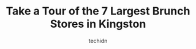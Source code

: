 ---
layout: ampstory
image: https://i0.wp.com/www.auto.or.id/wp-content/uploads/2023/06/northside-espresso-kitchen-0-kingston-1686326576.jpeg?resize=640,853
author: techidn
featured: false
description: Kingston, Ontario, Canada is a haven for Brunch enthusiasts, boasting an impressive array of 7 top-notch establishments. Whether youre a seasoned connoisseur or simply curious to explore th
title: Take a Tour of the 7 Largest Brunch Stores in Kingston
cover:
   title: Take a Tour of the 7 Largest Brunch Stores in Kingston
   subtitle: AUTO.OR.ID
   background: https://www.auto.or.id/wp-content/uploads/2023/06/northside-espresso-kitchen-0-kingston-1686326576.jpeg

pages: 
 - layout: thirds
   top: <h1>#1 Dennys</h1>
   bottom: "<p>Excellent fast service. Clean, spacious, bright. Fresh and crunchy fruit in the fruit bowl, the fluffiest pancakes. Great kids menu with lots of visual photos for easy se</p>"
   background: https://www.auto.or.id/wp-content/uploads/2023/06/northside-espresso-kitchen-1-kingston-1686326577.jpeg
   backgroundblur: true
 - layout: thirds
   top: <h1>#2 Eggsquis Kingston</h1>
   bottom: "<p>2774 Princess St, Kingston, ON K7P 1W9, Canada</p>"
   background: https://www.auto.or.id/wp-content/uploads/2023/06/northside-espresso-kitchen-2-kingston-1686326578.jpeg
   cta:
      link: https://www.auto.or.id/take-a-tour-of-the-7-largest-brunch-stores-in-kingston/
      text: Take a Tour of the 7 Largest Brunch Stores in Kingston
 - layout: thirds
   top: <h1>#3 Chez Piggy Restaurant & Bar</h1>
   bottom: "<p>68 Princess St, Kingston, ON K7L 1A5, Canada</p>"
   background: https://images.unsplash.com/photo-1586428268816-ca0069c110c5?ixlib=rb-4.0.3&ixid=MnwxMjA3fDB8MHxwaG90by1wYWdlfHx8fGVufDB8fHx8&auto=format&fit=crop&w=640&h=853&q=80
   cta:
      link: https://www.auto.or.id/take-a-tour-of-the-7-largest-brunch-stores-in-kingston/
      text: Take a Tour of the 7 Largest Brunch Stores in Kingston
 - layout: thirds
   top: <h1>#4 Toast & Jam</h1>
   bottom: "<p>1530 Bath Rd, Kingston, ON K7M 4X6, Canada</p>"
   background: https://images.unsplash.com/photo-1567808291548-fc3ee04dbcf0?ixlib=rb-4.0.3&ixid=MnwxMjA3fDB8MHxwaG90by1wYWdlfHx8fGVufDB8fHx8&auto=format&fit=crop&w=640&h=853&q=80
   cta:
      link: https://www.auto.or.id/take-a-tour-of-the-7-largest-brunch-stores-in-kingston/
      text: Take a Tour of the 7 Largest Brunch Stores in Kingston
 - layout: thirds
   top: <h1>#5 Smittys Family Restaurant and Lounge</h1>
   bottom: "<p>2376 Princess St, Kingston, ON K7M 3G4, Canada</p>"
   background: https://images.unsplash.com/photo-1625078995475-24378c4d611b?ixlib=rb-4.0.3&ixid=MnwxMjA3fDB8MHxwaG90by1wYWdlfHx8fGVufDB8fHx8&auto=format&fit=crop&w=640&h=853&q=80
   cta:
      link: https://www.auto.or.id/take-a-tour-of-the-7-largest-brunch-stores-in-kingston/
      text: Take a Tour of the 7 Largest Brunch Stores in Kingston
 - layout: thirds
   top: <h1>#6 The Mansion Restaurant & Bar</h1>
   bottom: "<p>506 Princess St, Kingston, ON K7L 1C5, Canada</p>"
   background: https://images.unsplash.com/photo-1633084071177-ca4f2b048af0?ixlib=rb-4.0.3&ixid=MnwxMjA3fDB8MHxwaG90by1wYWdlfHx8fGVufDB8fHx8&auto=format&fit=crop&w=640&h=853&q=80
   cta:
      link: https://www.auto.or.id/take-a-tour-of-the-7-largest-brunch-stores-in-kingston/
      text: Take a Tour of the 7 Largest Brunch Stores in Kingston
 - layout: thirds
   top: <h1>#7 Morrisons Restaurant</h1>
   bottom: "<p>318 King St E, Kingston, ON K7L 2Z3, Canada</p>"
   background: https://images.unsplash.com/photo-1639927664632-c080477d9fe5?ixlib=rb-4.0.3&ixid=MnwxMjA3fDB8MHxwaG90by1wYWdlfHx8fGVufDB8fHx8&auto=format&fit=crop&w=640&h=853&q=80
   cta:
      link: https://www.auto.or.id/take-a-tour-of-the-7-largest-brunch-stores-in-kingston/
      text: Take a Tour of the 7 Largest Brunch Stores in Kingston
 - layout: thirds
   middle: Continue reading...
   background: https://images.unsplash.com/photo-1579124688690-5476c5d01fde?ixlib=rb-4.0.3&ixid=MnwxMjA3fDB8MHxwaG90by1wYWdlfHx8fGVufDB8fHx8&auto=format&fit=crop&w=640&h=853&q=80
   cta:
      link: https://www.auto.or.id/take-a-tour-of-the-7-largest-brunch-stores-in-kingston/
      text: Take a Tour of the 7 Largest Brunch Stores in Kingston

---
